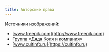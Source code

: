 ```yaml
---
title: Авторские права
---
```


Источники изображений:
* [www.freepik.com](http://www.freepik.com)
* [Группа &laquo;Дядя Коля и компания&raquo;](https://vk.com/onkel_kolja)
* [www.cultinfo.ru](https://cultinfo.ru)
